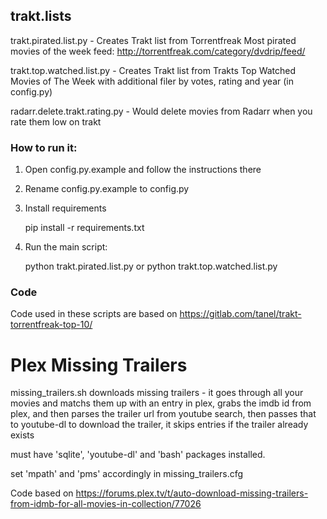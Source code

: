 ## trakt.lists

trakt.pirated.list.py - Creates Trakt list from Torrentfreak Most pirated movies of the week feed: http://torrentfreak.com/category/dvdrip/feed/

trakt.top.watched.list.py - Creates Trakt list from Trakts Top Watched Movies of The Week with additional filer by votes, rating and year (in config.py)

radarr.delete.trakt.rating.py - Would delete movies from Radarr when you rate them low on trakt

### How to run it:

1. Open config.py.example and follow the instructions there
2. Rename config.py.example to config.py
3. Install requirements

	pip install -r requirements.txt

4. Run the main script:

	python trakt.pirated.list.py
  or
  python trakt.top.watched.list.py

### Code
Code used in these scripts are based on https://gitlab.com/tanel/trakt-torrentfreak-top-10/

# Plex Missing Trailers
missing_trailers.sh downloads missing trailers - it goes through all your movies and matchs them up with an entry
in plex, grabs the imdb id from plex, and then parses the trailer url from youtube search, then passes
that to youtube-dl to download the trailer, it skips entries if the trailer already exists

must have 'sqlite', 'youtube-dl' and 'bash' packages installed.

set 'mpath' and 'pms' accordingly in missing_trailers.cfg

Code based on https://forums.plex.tv/t/auto-download-missing-trailers-from-idmb-for-all-movies-in-collection/77026
